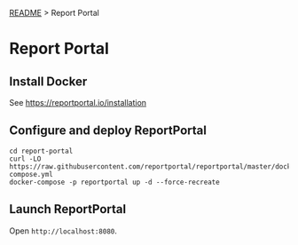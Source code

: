 [README](../README.md) > Report Portal

# Report Portal

## Install Docker
See https://reportportal.io/installation

## Configure and deploy ReportPortal

```
cd report-portal
curl -LO https://raw.githubusercontent.com/reportportal/reportportal/master/docker-compose.yml
docker-compose -p reportportal up -d --force-recreate
```

## Launch ReportPortal

Open `http://localhost:8080`.
